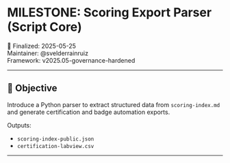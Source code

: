 # MILESTONE: Scoring Export Parser (Script Core)

📅 Finalized: 2025-05-25  
Maintainer: @svelderrainruiz  
Framework: v2025.05-governance-hardened

---

## 🎯 Objective

Introduce a Python parser to extract structured data from `scoring-index.md`  
and generate certification and badge automation exports.

Outputs:
- `scoring-index-public.json`
- `certification-labview.csv`

---
